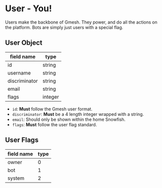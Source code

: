 # User - You!

Users make the backbone of Gmesh. They power, and do all the actions on the platform.
Bots are simply just users with a special flag.

## User Object

| field name    | type     |
| ------------- | -------- |
| id            | string   |
| username      | string   |
| discriminator | string   |
| email         | string   |
| flags         | integer  |

* `id`: **Must** follow the Gmesh user format.
* `discriminator`: **Must** be a 4 length integer wrapped with a string.
* `email`: Should only be shown within the home Snowfish.
* `flags`: **Must** follow the user flag standard.

## User Flags

| field name    | type     |
| ------------- | -------- |
| owner         | 0        |
| bot           | 1        |
| system        | 2        |

